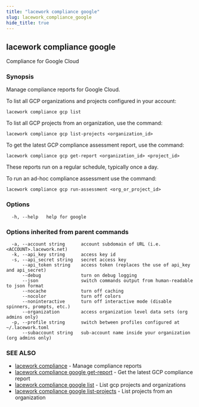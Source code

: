 ```yaml
---
title: "lacework compliance google"
slug: lacework_compliance_google
hide_title: true
---
```


## lacework compliance google

Compliance for Google Cloud

### Synopsis

Manage compliance reports for Google Cloud.

To list all GCP organizations and projects configured in your account:

    lacework compliance gcp list

To list all GCP projects from an organization, use the command:

    lacework compliance gcp list-projects <organization_id>

To get the latest GCP compliance assessment report, use the command:

    lacework compliance gcp get-report <organization_id> <project_id>

These reports run on a regular schedule, typically once a day.

To run an ad-hoc compliance assessment use the command:

    lacework compliance gcp run-assessment <org_or_project_id>


### Options

```
  -h, --help   help for google
```

### Options inherited from parent commands

```
  -a, --account string      account subdomain of URL (i.e. <ACCOUNT>.lacework.net)
  -k, --api_key string      access key id
  -s, --api_secret string   secret access key
      --api_token string    access token (replaces the use of api_key and api_secret)
      --debug               turn on debug logging
      --json                switch commands output from human-readable to json format
      --nocache             turn off caching
      --nocolor             turn off colors
      --noninteractive      turn off interactive mode (disable spinners, prompts, etc.)
      --organization        access organization level data sets (org admins only)
  -p, --profile string      switch between profiles configured at ~/.lacework.toml
      --subaccount string   sub-account name inside your organization (org admins only)
```

### SEE ALSO

* [lacework compliance](lacework_compliance.md)	 - Manage compliance reports
* [lacework compliance google get-report](lacework_compliance_google_get-report.md)	 - Get the latest GCP compliance report
* [lacework compliance google list](lacework_compliance_google_list.md)	 - List gcp projects and organizations
* [lacework compliance google list-projects](lacework_compliance_google_list-projects.md)	 - List projects from an organization

